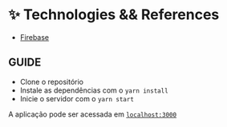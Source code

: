 # ✨ Technologies && References

- [Firebase](https://console.firebase.google.com/u/0/project/comments-list-reactjs/database/comments-list-reactjs-default-rtdb/data)


## GUIDE

- Clone o repositório
- Instale as dependências com o `yarn install`
- Inicie o servidor com o `yarn start`

A aplicação pode ser acessada em [`localhost:3000`](http://localhost:3000)